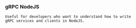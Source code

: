 ### gRPC NodeJS

```text
Useful for developers who want to understand how to write 
gRPC services and clients in NodeJS.
```